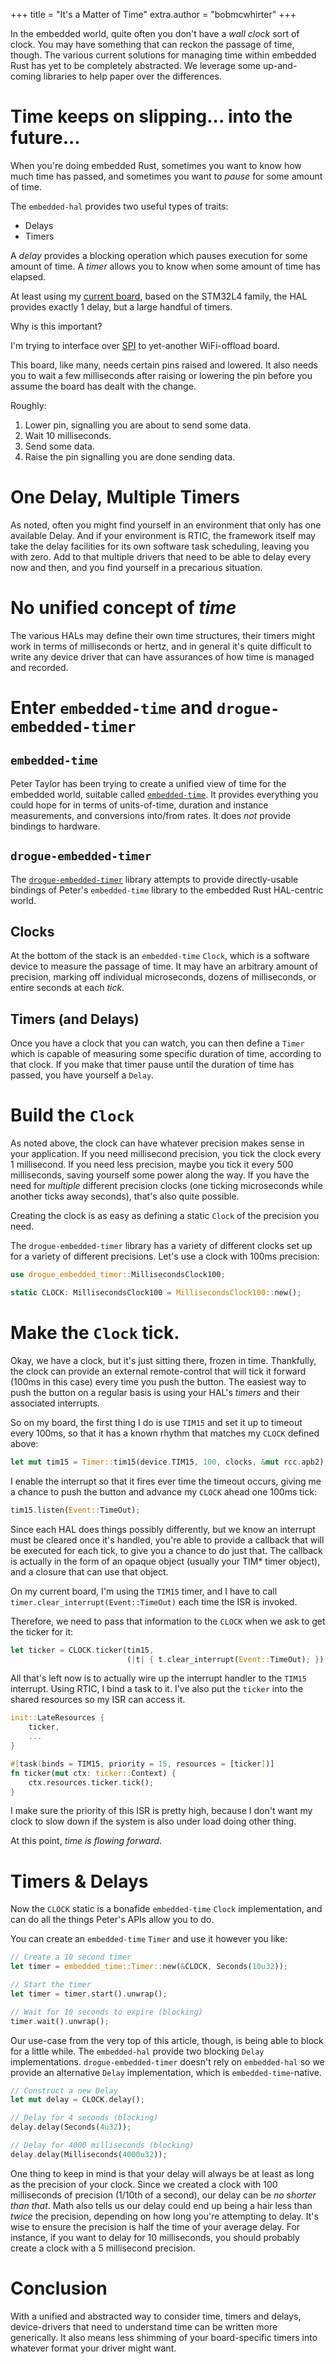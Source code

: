 +++
title = "It's a Matter of Time"
extra.author = "bobmcwhirter"
+++

In the embedded world, quite often you don't have a _wall clock_ sort of clock. 
You may have something that can reckon the passage of time, though. 
The various current solutions for managing time within embedded Rust has yet to be completely abstracted.
We leverage some up-and-coming libraries to help paper over the differences.

<!-- more -->

# Time keeps on slipping... into the future...

When you're doing embedded Rust, sometimes you want to know how much time has passed, and sometimes you want to _pause_ for some amount of time.

The `embedded-hal` provides two useful types of traits:

* Delays
* Timers

A *delay* provides a blocking operation which pauses execution for some amount of time.
A *timer* allows you to know when some amount of time has elapsed.

At least using my [current board](https://www.st.com/en/evaluation-tools/b-l4s5i-iot01a.html), based on the STM32L4 family, the HAL provides exactly 1 delay, but a large handful of timers.

Why is this important?

I'm trying to interface over [SPI](https://en.wikipedia.org/wiki/Serial_Peripheral_Interface) to yet-another WiFi-offload board.

This board, like many, needs certain pins raised and lowered. 
It also needs you to wait a few milliseconds after raising or lowering the pin before you assume the board has dealt with the change.

Roughly:

1. Lower pin, signalling you are about to send some data.
2. Wait 10 milliseconds.
3. Send some data.
4. Raise the pin signalling you are done sending data.

# One Delay, Multiple Timers

As noted, often you might find yourself in an environment that only has one available Delay.
And if your environment is RTIC, the framework itself may take the delay facilities for its own software task scheduling, leaving you with zero.
Add to that multiple drivers that need to be able to delay every now and then, and you find yourself in a precarious situation.

# No unified concept of _time_

The various HALs may define their own time structures, their timers might work in terms of milliseconds or hertz, and in general
it's quite difficult to write any device driver that can have assurances of how time is managed and recorded.

# Enter `embedded-time` and `drogue-embedded-timer`

## `embedded-time`

Peter Taylor has been trying to create a unified view of time for the embedded world, suitable called [`embedded-time`](https://crates.io/crates/embedded-time).
It provides everything you could hope for in terms of units-of-time, duration and instance measurements, and conversions into/from rates.
It does _not_ provide bindings to hardware.

## `drogue-embedded-timer`

The [`drogue-embedded-timer`](https://crates.io/crates/drogue-embedded-timer) library attempts to provide directly-usable bindings of
Peter's `embedded-time` library to the embedded Rust HAL-centric world.

## Clocks

At the bottom of the stack is an `embedded-time` `Clock`, which is a software device to measure the passage of time.
It may have an arbitrary amount of precision, marking off individual microseconds, dozens of milliseconds, or entire seconds at each _tick_.

## Timers (and Delays)

Once you have a clock that you can watch, you can then define a `Timer` which is capable of measuring some specific duration of time, according to that clock.
If you make that timer pause until the duration of time has passed, you have yourself a `Delay`.

# Build the `Clock`

As noted above, the clock can have whatever precision makes sense in your application. 
If you need millisecond precision, you tick the clock every 1 millisecond.
If you need less precision, maybe you tick it every 500 milliseconds, saving yourself some power along the way.
If you have the need for _multiple_ different precision clocks (one ticking microseconds while another ticks away seconds), that's also quite possible.

Creating the clock is as easy as defining a static `Clock` of the precision you need.

The `drogue-embedded-timer` library has a variety of different clocks set up for a variety of different precisions.
Let's use a clock with 100ms precision:

```rust
use drogue_embedded_timer::MillisecondsClock100;

static CLOCK: MillisecondsClock100 = MillisecondsClock100::new();
```

# Make the `Clock` tick.

Okay, we have a clock, but it's just sitting there, frozen in time.
Thankfully, the clock can provide an external remote-control that will tick it forward (100ms in this case) every time you push the button.
The easiest way to push the button on a regular basis is using your HAL's _timers_ and their associated interrupts.

So on my board, the first thing I do is use `TIM15` and set it up to timeout every 100ms, so that it has a known rhythm that matches my `CLOCK` defined above:

```rust
let mut tim15 = Timer::tim15(device.TIM15, 100, clocks, &mut rcc.apb2);
```

I enable the interrupt so that it fires ever time the timeout occurs, giving me a chance to push the button and advance my `CLOCK` ahead one 100ms tick:

```rust
tim15.listen(Event::TimeOut);
```

Since each HAL does things possibly differently, but we know an interrupt must be cleared once it's handled, you're able to provide a callback that will be executed for each tick, to give you a chance to do just that.
The callback is actually in the form of an opaque object (usually your TIM* timer object), and a closure that can use that object.

On my current board, I'm using the `TIM15` timer, and I have to call `timer.clear_interrupt(Event::TimeOut)` each time the ISR is invoked.

Therefore, we need to pass that information to the `CLOCK` when we ask to get the ticker for it:

```rust
let ticker = CLOCK.ticker(tim15, 
                          (|t| { t.clear_interrupt(Event::TimeOut); }) as fn(&mut Timer<TIM15>));
```

All that's left now is to actually wire up the interrupt handler to the `TIM15` interrupt.
Using RTIC, I bind a task to it. I've also put the `ticker` into the shared resources so my ISR can access it.

```rust
init::LateResources {
    ticker,
    ...
}
```

```rust
#[task(binds = TIM15, priority = 15, resources = [ticker])]
fn ticker(mut ctx: ticker::Context) {
    ctx.resources.ticker.tick();
}
```

I make sure the priority of this ISR is pretty high, because I don't want my clock to slow down if the system is also under load doing other thing.

At this point, _time is flowing forward_.

# Timers & Delays

Now the `CLOCK` static is a bonafide `embedded-time` `Clock` implementation, and can do all the things Peter's APIs allow you to do.

You can create an `embedded-time` `Timer` and use it however you like:

```rust
// Create a 10 second timer
let timer = embedded_time::Timer::new(&CLOCK, Seconds(10u32));

// Start the timer
let timer = timer.start().unwrap();

// Wait for 10 seconds to expire (blocking)
timer.wait().unwrap();
```

Our use-case from the very top of this article, though, is being able to block for a little while.
The `embedded-hal` provide two blocking `Delay` implementations.
`drogue-embedded-timer` doesn't rely on `embedded-hal` so we provide an alternative `Delay` implementation, which is `embedded-time`-native.

```rust
// Construct a new Delay
let mut delay = CLOCK.delay();

// Delay for 4 seconds (blocking)
delay.delay(Seconds(4u32));

// Delay for 4000 milliseconds (blocking)
delay.delay(Milliseconds(4000u32));
```

One thing to keep in mind is that your delay will always be at least as long as the precision of your clock.
Since we created a clock with 100 milliseconds of precision (1/10th of a second), our delay can be _no shorter than that_.
Math also tells us our delay could end up being a hair less than _twice_ the precision, depending on how long you're attempting to delay.
It's wise to ensure the precision is half the time of your average delay.
For instance, if you want to delay for 10 milliseconds, you should probably create a clock with a 5 millisecond precision.

# Conclusion

With a unified and abstracted way to consider time, timers and delays, device-drivers that need to understand time can be written more generically.
It also means less shimming of your board-specific timers into whatever format your driver might want.
